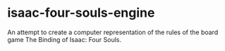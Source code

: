 # isaac-four-souls-engine
An attempt to create a computer representation of the rules of the board game The Binding of Isaac: Four Souls.

